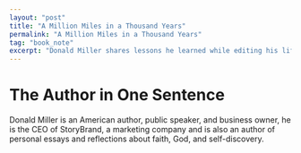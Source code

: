 ```yaml
---
layout: "post"
title: "A Million Miles in a Thousand Years"
permalink: "A Million Miles in a Thousand Years"
tag: "book_note"
excerpt: "Donald Miller shares lessons he learned while editing his life. Key takeaway, we can create instigating events in our lives, and it's how we interact with instigating events (of our own creation or otherwise) that is really important"
---
```

# The Author in One Sentence

Donald Miller is an American author, public speaker, and business owner, he is the CEO of StoryBrand, a marketing company and is also an author of personal essays and reflections about faith, God, and self-discovery.

<!-- # The Book in 3 Sentences

1. **A good story is about a character who wants something, and has to overcome something to get it**
2. **Every good movie has an inciting event at the beginning which spurs the character to action**
3. **The achievement (whatever it may be) while nice, is not the ultimate reward, the ultimate reward is the journey that changes you**

# Impressions

Donald Miller is a religious man. This is clear from the first and last chapters of this book, as he writes about what he and God might chat about once his life here on earth ends. 

I can be a skeptical person. I find that the people who adhere to the belief that 'everything happens or a reason' most ardently are those who believe in a higher power, one who is ultimately benevolent and will ensure that everything in life turns out alright - reading life advice from someone who embraces these ideas makes me wary because I like to think that how life turns out is up to us.*

*It's up to us up to a certain extent. Sapiens had touched on how we have different emotional spectrums. On a scale of 1-10 (where 1 represents the lowest of lows and 10 represents euphoria), some of us operate between 4 and 6, while others operate between 5-9. Similar to that, our 'lowest potential', 'highest potential' and the range between the two vary from person to person due to the combination of nature and nurture, but how we move along that spectrum is entirely up to us. 

## Who Should Read It?

Everyone should read this book!

# How the Book Changed Me

How my life / behaviour / thoughts / ideas have changed as a result of reading the book.

This book is an excellent reminder that we can either live our lives as a passive observer or as an active participant, and that choosing to do the latter requires courage. But courage builds on courage, and the nice thing is that you can start small.

# My Top 3 Quotes

- "...I remembered about story, about how every conflict, no matter how hard, comes back to bless the protagonist if he will face is fate with courage. There is no conflict man can endure that will not produce a blessing."
- "There is a lot of money and power to be had in convincing people we can create an Eden here on earth. Cults are formed when leaders make such absurd promises. Products are sold convincing people that they are missing out on a perfect life."
- "...I've lied some good stories now, and those stories have improved the quality of my life. But I've also let go of the idea things will ever be made perfect, at least while I am walking around on this planet. I've let go of the idea that this life has a climax. I'm trying to be more Danish, I guess. And the thing is, it works. When you stop expecting people to be perfect, you can like them for who they are." *In reference to Danes, who are the happiest on earth and have relatively low expectations*

# Summary + Notes

It was pleasantly surprising to find that Miller writes about how we ourselves can write a better life for ourselves. It's been a while since I've read a novel, and reading through this book brought back a sense of familiarity - it's written like fiction (not sure why I felt this way, perhaps because it flowed more easily than the last book I finished), and I'd like to think that was done deliberately. 

He writes about his mundane existence, he watches a lot of TV, he's out of shape, has no (mentioned) hobbies, then introduces his inciting event - two film makers want to adapt his biography for the big screen. As they edit his story into one that is movie appropriate, he begins to feel insecure as he realizes that all the changes are being made in order to make his life more 'interesting', or to make it so that the audience is more willing to 'root for him'.

Like a character in a movie, he doesn't let this inciting event pass him by. It spurs him to create other inciting events in his life, to live practice stories as he calls them. He decides to find his father, whom he hasn't spoken to in over two decades, and holds himself accountable by telling a handful of friends about his plan. He decides to hike the Inca trail, googling the trail plus 'excruciating' each time he thinks about skipping a workout as he prepares to do so. 

I like this idea, this one of creating little chapters.

## 1. Creating little chapters to live

I have these two friends who consistently pushed themselves outside of their comfort zones, they create little chapters to live out, ones that begin with just the right amount of trepidation. And how beautiful is that? We get to create a tiny amount of uncertainty at the expense of a tiny (and in the long run, very negligible) amount of discomfort, risking temporary embarrassment for potentially a huge reward. We knows where this chapter will lead? And even if it leads nowhere, even if nothing in life changes afterwards, you would be emboldened. 

**Confidence only comes from experience.** 

Inciting events can be far and few in between, and we might overlook the ones that aren't obvious, or resist the ones that look too daunting. I don't want to do that. I want to be observant enough to notice these inciting events, and brave enough to meet them as they come, and what better way to prepare for these than to live practice stories? **** 

## 2. Focus on the journey and look inwards

This book brings *The Alchemist* back to mind, and touches on Buddhist principals as well. I feel like a broken record at this point, having written these learnings and turned them over in my head a countless number of times recently - but this is not a bad thing. **Like our muscles, our beliefs need constant exercising as well.**

In the book, Miller discusses the movie *Friday Night Lights*. The movie is about the Odessa football team, and chooses to focus on the year the team lost instead of the year the team won because during the former **the team sacrificed more*.*** This plays out better on screen for sure, we as an audience invest more emotionally and root for a lead more the more they give, try, sacrifice and 'deserve it' (earlier on, the author had discussed the movie *Rocky,* in which the first half an hour is dotted with acts of generosity and kindness by the title character). 

Now how ironic is it that we ourselves, are unwilling to do the same. Ironic and certainly detrimental, but not surprising. Any inciting event introduces uncertainty, and uncertainty introduces the potential of a bad outcome. Even if our current situations are bad, we choose not to change them or change ourselves because at least it is something that is familiar - perhaps that's part of the reason we will choose to do nothing. -->